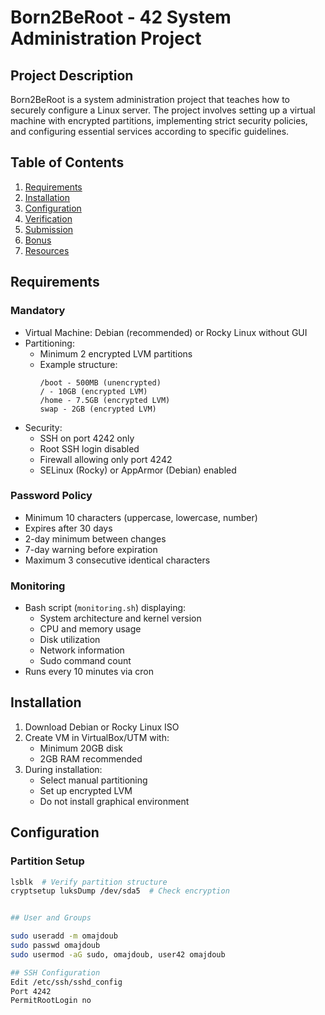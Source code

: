 # Born2BeRoot - 42 System Administration Project

## Project Description
Born2BeRoot is a system administration project that teaches how to securely configure a Linux server. The project involves setting up a virtual machine with encrypted partitions, implementing strict security policies, and configuring essential services according to specific guidelines.

## Table of Contents
1. [Requirements](#requirements)
2. [Installation](#installation)
3. [Configuration](#configuration)
4. [Verification](#verification)
5. [Submission](#submission)
6. [Bonus](#bonus)
7. [Resources](#resources)

## Requirements

### Mandatory
- Virtual Machine: Debian (recommended) or Rocky Linux without GUI
- Partitioning:
  - Minimum 2 encrypted LVM partitions
  - Example structure:
    ```
    /boot - 500MB (unencrypted)
    / - 10GB (encrypted LVM)
    /home - 7.5GB (encrypted LVM)
    swap - 2GB (encrypted LVM)
    ```
- Security:
  - SSH on port 4242 only
  - Root SSH login disabled
  - Firewall allowing only port 4242
  - SELinux (Rocky) or AppArmor (Debian) enabled

### Password Policy
- Minimum 10 characters (uppercase, lowercase, number)
- Expires after 30 days
- 2-day minimum between changes
- 7-day warning before expiration
- Maximum 3 consecutive identical characters

### Monitoring
- Bash script (`monitoring.sh`) displaying:
  - System architecture and kernel version
  - CPU and memory usage
  - Disk utilization
  - Network information
  - Sudo command count
- Runs every 10 minutes via cron

## Installation

1. Download Debian or Rocky Linux ISO
2. Create VM in VirtualBox/UTM with:
   - Minimum 20GB disk
   - 2GB RAM recommended
3. During installation:
   - Select manual partitioning
   - Set up encrypted LVM
   - Do not install graphical environment

## Configuration

### Partition Setup
```bash
lsblk  # Verify partition structure
cryptsetup luksDump /dev/sda5  # Check encryption


## User and Groups

sudo useradd -m omajdoub
sudo passwd omajdoub
sudo usermod -aG sudo, omajdoub, user42 omajdoub

## SSH Configuration
Edit /etc/ssh/sshd_config
Port 4242
PermitRootLogin no
